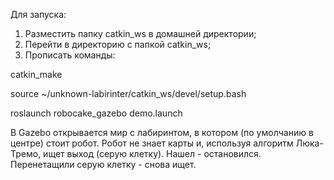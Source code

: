 Для запуска:
1. Разместить папку catkin_ws в домашней директории;
2. Перейти в директорию с папкой catkin_ws;
3. Прописать команды:

catkin_make

source ~/unknown-labirinter/catkin_ws/devel/setup.bash

roslaunch robocake_gazebo demo.launch


В Gazebo открывается мир с лабиринтом, в котором (по умолчанию в центре) стоит робот.
Робот не знает карты и, используя алгоритм Люка-Тремо, ищет выход (серую клетку).
Нашел - остановился. Перенетащили серую клетку - снова ищет.
